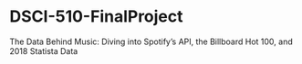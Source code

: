 # DSCI-510-FinalProject
The Data Behind Music: Diving into Spotify’s API, the Billboard Hot 100, and 2018 Statista Data
